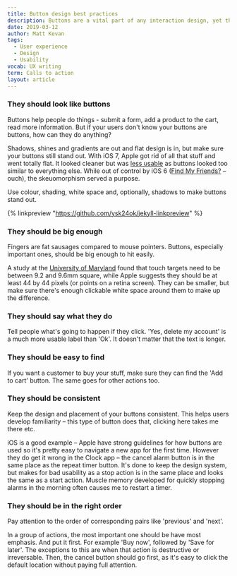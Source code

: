 ```yaml
---
title: Button design best practices
description: Buttons are a vital part of any interaction design, yet they're easy to get wrong. Here's how to create good ones.
date: 2019-03-12
author: Matt Kevan
tags:
  - User experience
  - Design
  - Usability
vocab: UX writing
term: Calls to action
layout: article
---
```


### They should look like buttons

Buttons help people do things - submit a form, add a product to the cart, read more information. But if your users don't know your buttons are buttons, how can they do anything? 

Shadows, shines and gradients are out and flat design is in, but make sure your buttons still stand out. With iOS 7, Apple got rid of all that stuff and went totally flat. It looked cleaner but was [less usable](https://www.nngroup.com/articles/ios-7/) as buttons looked too similar to everything else. While out of control by iOS 6 ([Find My Friends?](https://www.cnet.com/news/find-my-friends-ios-5-versus-google-latitude-android/) – ouch), the skeuomorphism served a purpose. 

Use colour, shading, white space and, optionally, shadows to make buttons stand out. 

{% linkpreview "https://github.com/ysk24ok/jekyll-linkpreview" %}

### They should be big enough

Fingers are fat sausages compared to mouse pointers. Buttons, especially important ones, should be big enough to hit easily. 

A study at the [University of Maryland](http://www.cs.umd.edu/hcil/trs/2006-11/2006-11.htm) found that touch targets need to be between 9.2 and 9.6mm square, while Apple suggests they should be at least 44 by 44 pixels (or points on a retina screen). They can be smaller, but make sure there's enough clickable white space around them to make up the difference.

### They should say what they do

Tell people what's going to happen if they click. 'Yes, delete my account' is a much more usable label than 'Ok'. It doesn't matter that the text is longer.

### They should be easy to find 

If you want a customer to buy your stuff, make sure they can find the 'Add to cart' button. The same goes for other actions too.

### They should be consistent

Keep the design and placement of your buttons consistent. This helps users develop familiarity – this type of button does that, clicking here takes me there etc.

iOS is a good example – Apple have strong guidelines for how buttons are used so it's pretty easy to navigate a new app for the first time. However they do get it wrong in the Clock app – the cancel alarm button is in the same place as the repeat timer button. It's done to keep the design system, but makes for bad usability as a stop action is in the same place and looks the same as a start action. Muscle memory developed for quickly stopping alarms in the morning often causes me to restart a timer.

### They should be in the right order 

Pay attention to the order of corresponding pairs like 'previous' and 'next'.

In a group of actions, the most important one should be have most emphasis. And put it first. For example 'Buy now', followed by 'Save for later'. The exceptions to this are when that action is destructive or irreversable. Then, the cancel button should go first, as it's easy to click the default location without paying full attention.








